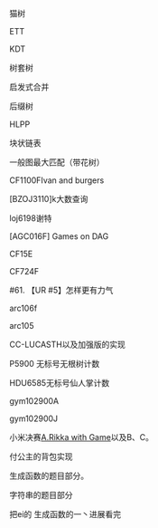 
<!--more-->

猫树

ETT

KDT

树套树

启发式合并

后缀树

HLPP

块状链表

一般图最大匹配（带花树）



CF1100FIvan and burgers

[BZOJ3110]k大数查询

loj6198谢特

[AGC016F] Games on DAG

CF15E

CF724F

#61. 【UR #5】怎样更有力气

arc106f

arc105

CC-LUCASTH以及加强版的实现

P5900 无标号无根树计数

HDU6585无标号仙人掌计数

gym102900A

gym102900J

小米决赛[A.Rikka with Game](https://ac.nowcoder.com/acm/contest/9328/A)以及B、C。

付公主的背包实现



生成函数的题目部分。

字符串的题目部分

把ei的 生成函数的一丶进展看完

